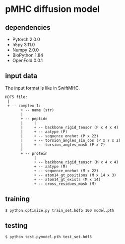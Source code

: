 # pMHC diffusion model

## dependencies

 - Pytorch 2.0.0
 - h5py 3.11.0
 - Numpy 2.0.0
 - BioPython 1.84
 - OpenFold 0.0.1

## input data

The input format is like in SwiftMHC.

```
HDF5 file:
 |
 + -- complex 1:
       + -- name (str)
       |
       + -- peptide
       |     |
       |     + -- backbone_rigid_tensor (P x 4 x 4)
       |     + -- aatype (P)
       |     + -- sequence_onehot (P x 22)
       |     + -- torsion_angles_sin_cos (P x 7 x 2)
       |     + -- torsion_angles_mask (P x 7)
       |
       + -- protein
             |
             + -- backbone_rigid_tensor (M x 4 x 4)
             + -- aatype (M)
             + -- sequence_onehot (M x 22)
             + -- atom14_gt_positions (M x 14 x 3)
             + -- atom14_gt_exists (M x 14)
             + -- cross_residues_mask (M)
```
## training

```
$ python optimize.py train_set.hdf5 100 model.pth
```

## testing

```
$ python test.pymodel.pth test_set.hdf5
```
